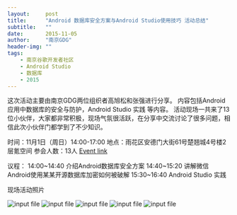 ```yaml
---
layout:     post
title:      "Android 数据库安全方案与Android Studio使用技巧 活动总结"
subtitle:   ""
date:       2015-11-05
author:     "南京GDG"
header-img: ""
tags:
    - 南京谷歌开发者社区
    - Android Studio
    - 数据库
    - 2015
---
```


这次活动主要由南京GDG两位组织者高旭松和张强进行分享。
内容包括Android应用中数据库的安全与防护，Android Studio 实践 等内容。
活动现场一共来了13位小伙伴，大家都非常积极，现场气氛很活跃，在分享中交流讨论了很多问题，相信此次小伙伴门都学到了不少知识。

时间：11月1日（周日）14:00-17:00
地点：雨花区安德门大街61号楚翘城4号楼2层氪空间
参会人数：13人
<a href="https://plus.google.com/events/c7mpmu31u05eid6069kcfie5hso">Event link</a>

议程：
14:00~14:40 介绍Android数据库安全方案
14:40~15:20 讲解微信Android使用某某开源数据库加密如何被破解
15:30~16:40 Android Studio 实践

现场活动照片

<img src="{{ site.url }}/img/posts/2015/11/003041o4v3oztki1644939.jpg" alt="input file" />
<img src="{{ site.url }}/img/posts/2015/11/0030420e3d6hq0rz00oddk.jpg" alt="input file" />
<img src="{{ site.url }}/img/posts/2015/11/003744j4oju8zpcu4s4404.jpg" alt="input file" />
<img src="{{ site.url }}/img/posts/2015/11/003746qy76q27gw252zd7s.jpg" alt="input file" />
<img src="{{ site.url }}/img/posts/2015/11/00374760grrsk0k804f0c6.jpg" alt="input file" />

